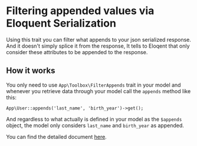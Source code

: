 # Filtering appended values via Eloquent Serialization

Using this trait you can filter what appends to your json serialized response. And it doesn't simply splice it from the response, It tells to Eloqent that only consider these attributes to be appended to the response.

## How it works

You only need to use `App\Toolbox\FilterAppends` trait in your model and whenever you retrieve data through your model call the `appends` method like this: 

```
App\User::appends('last_name', 'birth_year')->get();
```

And regardless to what actually is defined in your model as the `$appends` object, the model only considers `last_name` and `birth_year` as appended.

You can find the detailed document [here](https://ehsanfazeli.com/post/Filtering-appended-values-via-Eloquent-Serialization/).